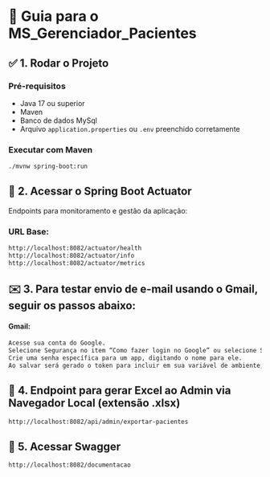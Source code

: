 # 🚀 Guia para o MS_Gerenciador_Pacientes

## ✅ 1. Rodar o Projeto

### Pré-requisitos
- Java 17 ou superior
- Maven 
- Banco de dados MySql
- Arquivo `application.properties` ou `.env` preenchido corretamente

### Executar com Maven
```bash
./mvnw spring-boot:run

```

## 🔧 2. Acessar o Spring Boot Actuator

Endpoints para monitoramento e gestão da aplicação:

### URL Base:
```bash
http://localhost:8082/actuator/health
http://localhost:8082/actuator/info
http://localhost:8082/actuator/metrics
```

## ✉️ 3. Para testar envio de e-mail usando o Gmail, seguir os passos abaixo:

#### Gmail: 
```bash
Acesse sua conta do Google.
Selecione Segurança no item “Como fazer login no Google” ou selecione Senhas de app ou acesse diretamente o link https://myaccount.google.com/apppasswords
Crie uma senha específica para um app, digitando o nome para ele. 
Ao salvar será gerado o token para incluir em sua variável de ambiente, application.properties ou .env. 
```

## 🧩 4. Endpoint para gerar Excel ao Admin via Navegador Local (extensão .xlsx)
```bash
http://localhost:8082/api/admin/exportar-pacientes
```

## 📄 5. Acessar Swagger
```bash
http://localhost:8082/documentacao
```
